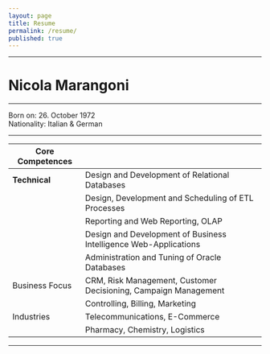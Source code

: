 ```yaml
---
layout: page
title: Resume
permalink: /resume/
published: true
---
```


---

# Nicola Marangoni #

---
Born on: 26. October 1972  
Nationality: Italian & German

---

| Core Competences | |
| -- | -- |
| **Technical** | Design and Development of Relational Databases
| | Design, Development and Scheduling of ETL Processes |
| | Reporting and Web Reporting, OLAP |
| | Design and Development of Business Intelligence Web-Applications |
| | Administration and Tuning of Oracle Databases |
| Business Focus | CRM, Risk Management, Customer Decisioning, Campaign Management |
| | Controlling, Billing, Marketing |
| Industries | Telecommunications, E-Commerce |
| | Pharmacy, Chemistry, Logistics |

---